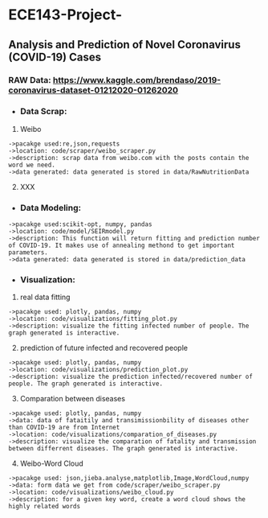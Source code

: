 # ECE143-Project-
## Analysis and Prediction of Novel Coronavirus (COVID-19) Cases

### RAW Data: https://www.kaggle.com/brendaso/2019-coronavirus-dataset-01212020-01262020

- ### Data Scrap:
1. Weibo
```
->pacakge used:re,json,requests
->location: code/scraper/weibo_scraper.py
->description: scrap data from weibo.com with the posts contain the word we need.
->data generated: data generated is stored in data/RawNutritionData
```

2. XXX

- ### Data Modeling:
```
->pacakge used:scikit-opt, numpy, pandas
->location: code/model/SEIRmodel.py
->description: This function will return fitting and prediction number of COVID-19. It makes use of annealing methond to get important parameters.
->data generated: data generated is stored in data/prediction_data
```

- ### Visualization:
1. real data fitting
```
->pacakge used: plotly, pandas, numpy
->location: code/visualizations/fitting_plot.py
->description: visualize the fitting infected number of people. The graph generated is interactive.
```

2. prediction of future infected and recovered people
```
->pacakge used: plotly, pandas, numpy
->location: code/visualizations/prediction_plot.py
->description: visualize the prediction infected/recovered number of people. The graph generated is interactive.
```

3. Comparation between diseases
```
->pacakge used: plotly, pandas, numpy
->data: data of fataitily and transimissionbility of diseases other than COVID-19 are from Internet
->location: code/visualizations/comparation_of_diseases.py
->description: visualize the comparation of fatality and transmission between differrent diseases. The graph generated is interactive.
```
4. Weibo-Word Cloud
```
->pacakge used: json,jieba.analyse,matplotlib,Image,WordCloud,numpy
->data: form data we get from code/scraper/weibo_scraper.py
->location: code/visualizations/weibo_cloud.py 
->description: for a given key word, create a word cloud shows the highly related words
```





